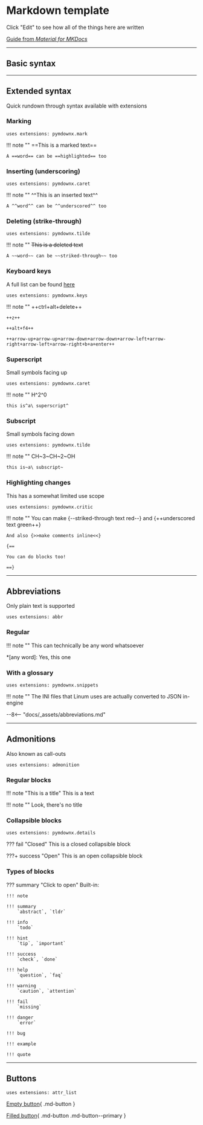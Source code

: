 # Markdown template

Click "Edit" to see how all of the things here are written

[Guide from *Material for MKDocs*](https://squidfunk.github.io/mkdocs-material/reference/)

---

## Basic syntax

---

## Extended syntax

Quick rundown through syntax available with extensions

### Marking

`uses extensions: pymdownx.mark`

!!! note ""
	==This is a marked text==
	
	A ==word== can be ==highlighted== too

### Inserting (underscoring)

`uses extensions: pymdownx.caret`

!!! note ""
	^^This is an inserted text^^
	
	A ^^word^^ can be ^^underscored^^ too

### Deleting (strike-through)

`uses extensions: pymdownx.tilde`

!!! note ""
	~~This is a deleted text~~
	
	A ~~word~~ can be ~~striked-through~~ too

### Keyboard keys

A full list can be found [here](https://facelessuser.github.io/pymdown-extensions/extensions/keys/#key-map-index)

`uses extensions: pymdownx.keys`

!!! note ""
	++ctrl+alt+delete++
	
	++z++
	
	++alt+f4++
	
	++arrow-up+arrow-up+arrow-down+arrow-down+arrow-left+arrow-right+arrow-left+arrow-right+b+a+enter++

### Superscript 

Small symbols facing up

`uses extensions: pymdownx.caret`

!!! note ""
	H^2^0
	
	this is^a\ superscript^

### Subscript

Small symbols facing down

`uses extensions: pymdownx.tilde`

!!! note ""
	CH~3~CH~2~OH
	
	this is~a\ subscript~

### Highlighting changes

This has a somewhat limited use scope

`uses extensions: pymdownx.critic`

!!! note ""
	You can make {--striked-through text red--} and {++underscored text green++}
	
	And also {>>make comments inline<<}
	
	{==
	
	You can do blocks too!
	
	==}

---

## Abbreviations

Only plain text is supported

`uses extensions: abbr`

### Regular

!!! note ""
	This can technically be any word whatsoever

*[any word]: Yes, this one

### With a glossary

`uses extensions: pymdownx.snippets`

!!! note ""
	The INI files that Linum uses are actually converted to JSON in-engine

--8<-- "docs/_assets/abbreviations.md"

---

## Admonitions

Also known as call-outs

`uses extensions: admonition`

### Regular blocks

!!! note "This is a title"
    This is a text

!!! note ""
    Look, there's no title

### Collapsible blocks

`uses extensions: pymdownx.details`

??? fail "Closed"
	This is a closed collapsible block
	
???+ success "Open"
	This is an open collapsible block

### Types of blocks

??? summary "Click to open"
	Built-in:
	
	!!! note
	
	!!! summary
		`abstract`, `tldr`

	!!! info
		`todo`

	!!! hint
		`tip`, `important`

	!!! success
		`check`, `done`
		
	!!! help
		`question`, `faq`
		
	!!! warning
		`caution`, `attention`
		
	!!! fail
		`missing`
		
	!!! danger
		`error`
		
	!!! bug

	!!! example

	!!! quote

---

## Buttons

`uses extensions: attr_list`

[Empty button](../index.md){ .md-button }

[Filled button](../index.md){ .md-button .md-button--primary }


